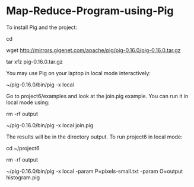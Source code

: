 # Map-Reduce-Program-using-Pig

To install Pig and the project:

cd

wget http://mirrors.gigenet.com/apache/pig/pig-0.16.0/pig-0.16.0.tar.gz

tar xfz pig-0.16.0.tar.gz


You may use Pig on your laptop in local mode interactively:

~/pig-0.16.0/bin/pig -x local

Go to project6/examples and look at the join.pig example. You can run it in local mode using:

rm -rf output

~/pig-0.16.0/bin/pig -x local join.pig

The results will be in the directory output. To run project6 in local mode:

cd ~/project6

rm -rf output

~/pig-0.16.0/bin/pig -x local -param P=pixels-small.txt -param O=output histogram.pig
